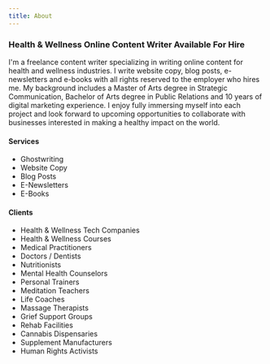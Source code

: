 ```yaml
---
title: About
---
```

### Health & Wellness Online Content Writer Available For Hire

I'm a freelance content writer specializing in writing online content for health and wellness industries. I write website copy, blog posts, e-newsletters and e-books with all rights reserved to the employer who hires me. My background includes a Master of Arts degree in Strategic Communication, Bachelor of Arts degree in Public Relations and 10 years of digital marketing experience. I enjoy fully immersing myself into each project and look forward to upcoming opportunities to collaborate with businesses interested in making a healthy impact on the world.

#### Services

* Ghostwriting
* Website Copy
* Blog Posts
* E-Newsletters
* E-Books

#### Clients

* Health & Wellness Tech Companies
* Health & Wellness Courses
* Medical Practitioners
* Doctors / Dentists
* Nutritionists
* Mental Health Counselors
* Personal Trainers
* Meditation Teachers
* Life Coaches
* Massage Therapists
* Grief Support Groups
* Rehab Facilities
* Cannabis Dispensaries
* Supplement Manufacturers 
* Human Rights Activists